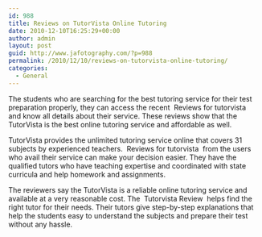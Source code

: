 ```yaml
---
id: 988
title: Reviews on TutorVista Online Tutoring
date: 2010-12-10T16:25:29+00:00
author: admin
layout: post
guid: http://www.jafotography.com/?p=988
permalink: /2010/12/10/reviews-on-tutorvista-online-tutoring/
categories:
  - General
---
```

The students who are searching for the best tutoring service for their test preparation properly, they can access the recent &nbsp;Reviews for tutorvista&nbsp; and know all details about their service. These reviews show that the TutorVista is the best online tutoring service and affordable as well. 

TutorVista provides the unlimited tutoring service online that covers 31 subjects by experienced teachers. &nbsp;Reviews for tutorvista&nbsp; from the users who avail their service can make your decision easier. They have the qualified tutors who have teaching expertise and coordinated with state curricula and help homework and assignments.

The reviewers say the TutorVista is a reliable online tutoring service and available at a very reasonable cost. The &nbsp;Tutorvista Review&nbsp; helps find the right tutor for their needs. Their tutors give step-by-step explanations that help the students easy to understand the subjects and prepare their test without any hassle.